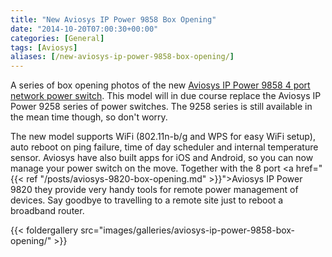 ```yaml
---
title: "New Aviosys IP Power 9858 Box Opening"
date: "2014-10-20T07:00:30+00:00"
categories: [General]
tags: [Aviosys]
aliases: [/new-aviosys-ip-power-9858-box-opening/]
---
```


A series of box opening photos of the new <a href="http://www.openxtra.co.uk/p/aviosys-ip-power-switch-9858dx-4-port-wifi">Aviosys IP Power 9858 4 port network power switch</a>. This model will in due course replace the Aviosys IP Power 9258 series of power switches. The 9258 series is still available in the mean time though, so don't worry.

The new model supports WiFi (802.11n-b/g and WPS for easy WiFi setup), auto reboot on ping failure, time of day scheduler and internal temperature sensor. Aviosys have also built apps for iOS and Android, so you can now manage your power switch on the move. Together with the 8 port <a href="{{< ref "/posts/aviosys-9820-box-opening.md" >}}">Aviosys IP Power 9820</a> they provide very handy tools for remote power management of devices. Say goodbye to travelling to a remote site just to reboot a broadband router.

{{< foldergallery src="images/galleries/aviosys-ip-power-9858-box-opening/" >}}
